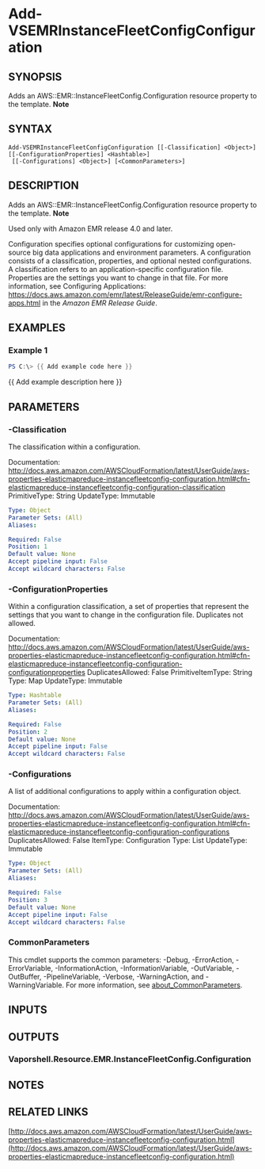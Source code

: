 # Add-VSEMRInstanceFleetConfigConfiguration

## SYNOPSIS
Adds an AWS::EMR::InstanceFleetConfig.Configuration resource property to the template.
**Note**

## SYNTAX

```
Add-VSEMRInstanceFleetConfigConfiguration [[-Classification] <Object>] [[-ConfigurationProperties] <Hashtable>]
 [[-Configurations] <Object>] [<CommonParameters>]
```

## DESCRIPTION
Adds an AWS::EMR::InstanceFleetConfig.Configuration resource property to the template.
**Note**

Used only with Amazon EMR release 4.0 and later.

Configuration specifies optional configurations for customizing open-source big data applications and environment parameters.
A configuration consists of a classification, properties, and optional nested configurations.
A classification refers to an application-specific configuration file.
Properties are the settings you want to change in that file.
For more information, see Configuring Applications: https://docs.aws.amazon.com/emr/latest/ReleaseGuide/emr-configure-apps.html in the *Amazon EMR Release Guide*.

## EXAMPLES

### Example 1
```powershell
PS C:\> {{ Add example code here }}
```

{{ Add example description here }}

## PARAMETERS

### -Classification
The classification within a configuration.

Documentation: http://docs.aws.amazon.com/AWSCloudFormation/latest/UserGuide/aws-properties-elasticmapreduce-instancefleetconfig-configuration.html#cfn-elasticmapreduce-instancefleetconfig-configuration-classification
PrimitiveType: String
UpdateType: Immutable

```yaml
Type: Object
Parameter Sets: (All)
Aliases:

Required: False
Position: 1
Default value: None
Accept pipeline input: False
Accept wildcard characters: False
```

### -ConfigurationProperties
Within a configuration classification, a set of properties that represent the settings that you want to change in the configuration file.
Duplicates not allowed.

Documentation: http://docs.aws.amazon.com/AWSCloudFormation/latest/UserGuide/aws-properties-elasticmapreduce-instancefleetconfig-configuration.html#cfn-elasticmapreduce-instancefleetconfig-configuration-configurationproperties
DuplicatesAllowed: False
PrimitiveItemType: String
Type: Map
UpdateType: Immutable

```yaml
Type: Hashtable
Parameter Sets: (All)
Aliases:

Required: False
Position: 2
Default value: None
Accept pipeline input: False
Accept wildcard characters: False
```

### -Configurations
A list of additional configurations to apply within a configuration object.

Documentation: http://docs.aws.amazon.com/AWSCloudFormation/latest/UserGuide/aws-properties-elasticmapreduce-instancefleetconfig-configuration.html#cfn-elasticmapreduce-instancefleetconfig-configuration-configurations
DuplicatesAllowed: False
ItemType: Configuration
Type: List
UpdateType: Immutable

```yaml
Type: Object
Parameter Sets: (All)
Aliases:

Required: False
Position: 3
Default value: None
Accept pipeline input: False
Accept wildcard characters: False
```

### CommonParameters
This cmdlet supports the common parameters: -Debug, -ErrorAction, -ErrorVariable, -InformationAction, -InformationVariable, -OutVariable, -OutBuffer, -PipelineVariable, -Verbose, -WarningAction, and -WarningVariable. For more information, see [about_CommonParameters](http://go.microsoft.com/fwlink/?LinkID=113216).

## INPUTS

## OUTPUTS

### Vaporshell.Resource.EMR.InstanceFleetConfig.Configuration
## NOTES

## RELATED LINKS

[http://docs.aws.amazon.com/AWSCloudFormation/latest/UserGuide/aws-properties-elasticmapreduce-instancefleetconfig-configuration.html](http://docs.aws.amazon.com/AWSCloudFormation/latest/UserGuide/aws-properties-elasticmapreduce-instancefleetconfig-configuration.html)

